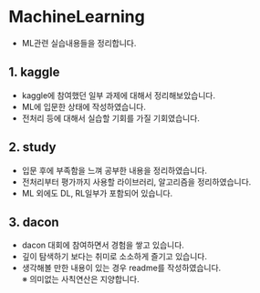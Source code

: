 # MachineLearning
- ML관련 실습내용들을 정리합니다.

## 1. kaggle
- kaggle에 참여했던 일부 과제에 대해서 정리해보았습니다.
- ML에 입문한 상태에 작성하였습니다.
- 전처리 등에 대해서 실습할 기회를 가질 기회였습니다.

## 2. study
- 입문 후에 부족함을 느껴 공부한 내용을 정리하였습니다.
- 전처리부터 평가까지 사용할 라이브러리, 알고리즘을 정리하였습니다.
- ML 외에도 DL, RL일부가 포함되어 있습니다.

## 3. dacon
- dacon 대회에 참여하면서 경험을 쌓고 있습니다.
- 깊이 탐색하기 보다는 취미로 소소하게 즐기고 있습니다.
- 생각해볼 만한 내용이 있는 경우 readme를 작성하였습니다.  
※ 의미없는 사칙연산은 지양합니다.
